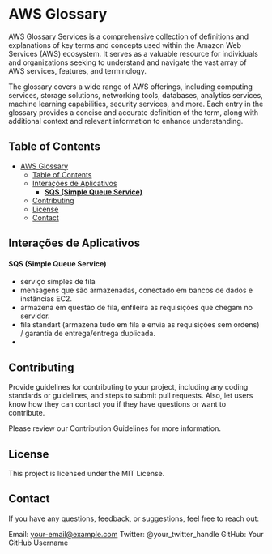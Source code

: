 # AWS Glossary
AWS Glossary Services is a comprehensive collection of definitions and explanations of key terms and concepts used within the Amazon Web Services (AWS) ecosystem. It serves as a valuable resource for individuals and organizations seeking to understand and navigate the vast array of AWS services, features, and terminology.

The glossary covers a wide range of AWS offerings, including computing services, storage solutions, networking tools, databases, analytics services, machine learning capabilities, security services, and more. Each entry in the glossary provides a concise and accurate definition of the term, along with additional context and relevant information to enhance understanding.

## Table of Contents

- [AWS Glossary](#aws-glossary)
  - [Table of Contents](#table-of-contents)
  - [Interações de Aplicativos](#interações-de-aplicativos)
      - [**SQS (Simple Queue Service)**](#sqs-simple-queue-service)
  - [Contributing](#contributing)
  - [License](#license)
  - [Contact](#contact)
  

## Interações de Aplicativos
#### **SQS (Simple Queue Service)**
- serviço simples de fila
- mensagens que são armazenadas, conectado em bancos de dados e instâncias EC2.
- armazena em questão de fila, enfileira as requisições que chegam no servidor.
- fila standart (armazena tudo em fila e envia as requisições sem ordens) / garantia de entrega/entrega duplicada.
- 


## Contributing
Provide guidelines for contributing to your project, including any coding standards or guidelines, and steps to submit pull requests. Also, let users know how they can contact you if they have questions or want to contribute.

Please review our Contribution Guidelines for more information.

## License
This project is licensed under the MIT License.

## Contact
If you have any questions, feedback, or suggestions, feel free to reach out:

Email: your-email@example.com
Twitter: @your_twitter_handle
GitHub: Your GitHub Username

